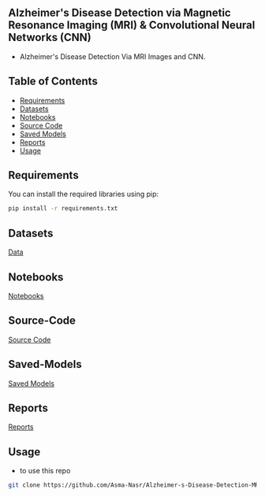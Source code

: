 ## Alzheimer's Disease Detection via Magnetic Resonance Imaging (MRI) & Convolutional Neural Networks (CNN)
- Alzheimer's Disease Detection Via MRI Images and CNN. 
  
## Table of Contents
 
- [Requirements](#requirements)
- [Datasets](#datasets)
- [Notebooks](#Notebooks)
- [Source Code](#Source-Code)
- [Saved Models](#Saved-Models)
- [Reports](#Reports)
- [Usage](#Usage)

## Requirements

You can install the required libraries using pip:
 
```bash
pip install -r requirements.txt
```
## Datasets
[Data](https://github.com/Asma-Nasr/Alzheimer-s-Disease-Detection-MRI-images-CNN/tree/main/Data)

## Notebooks
[Notebooks](https://github.com/Asma-Nasr/Alzheimer-s-Disease-Detection-MRI-images-CNN/tree/main/Notebooks)

## Source-Code
[Source Code](https://github.com/Asma-Nasr/Alzheimer-s-Disease-Detection-MRI-images-CNN/tree/main/src)

## Saved-Models
[Saved Models](https://github.com/Asma-Nasr/Alzheimer-s-Disease-Detection-MRI-images-CNN/tree/main/Models)

## Reports
[Reports](https://github.com/Asma-Nasr/Alzheimer-s-Disease-Detection-MRI-images-CNN/tree/main/Reports)

## Usage
- to use this repo
``` bash
git clone https://github.com/Asma-Nasr/Alzheimer-s-Disease-Detection-MRI-images-CNN.git
```
